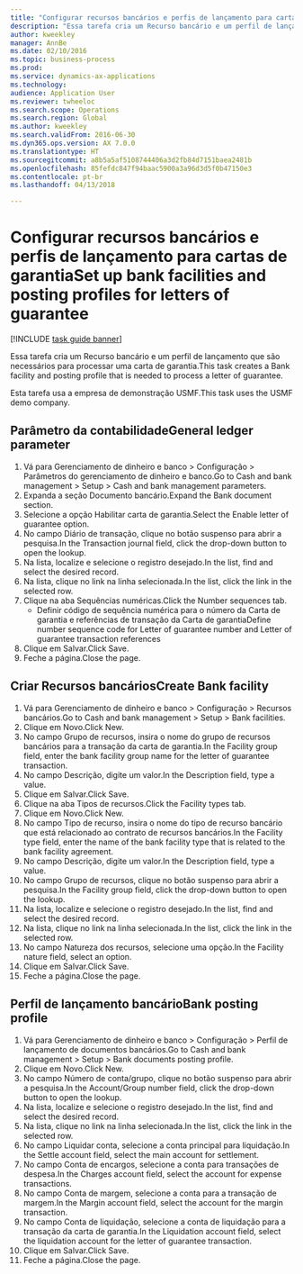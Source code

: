 ```yaml
--- 
title: "Configurar recursos bancários e perfis de lançamento para cartas de garantia"
description: "Essa tarefa cria um Recurso bancário e um perfil de lançamento que são necessários para processar uma carta de garantia."
author: kweekley
manager: AnnBe
ms.date: 02/10/2016
ms.topic: business-process
ms.prod: 
ms.service: dynamics-ax-applications
ms.technology: 
audience: Application User
ms.reviewer: twheeloc
ms.search.scope: Operations
ms.search.region: Global
ms.author: kweekley
ms.search.validFrom: 2016-06-30
ms.dyn365.ops.version: AX 7.0.0
ms.translationtype: HT
ms.sourcegitcommit: a8b5a5af5108744406a3d2fb84d7151baea2481b
ms.openlocfilehash: 85fefdc847f94baac5900a3a96d3d5f0b47150e3
ms.contentlocale: pt-br
ms.lasthandoff: 04/13/2018

---
```

# <a name="set-up-bank-facilities-and-posting-profiles-for-letters-of-guarantee"></a><span data-ttu-id="0f845-103">Configurar recursos bancários e perfis de lançamento para cartas de garantia</span><span class="sxs-lookup"><span data-stu-id="0f845-103">Set up bank facilities and posting profiles for letters of guarantee</span></span>

[!INCLUDE [task guide banner](../../includes/task-guide-banner.md)]

<span data-ttu-id="0f845-104">Essa tarefa cria um Recurso bancário e um perfil de lançamento que são necessários para processar uma carta de garantia.</span><span class="sxs-lookup"><span data-stu-id="0f845-104">This task creates a Bank facility and posting profile that is needed to process a letter of guarantee.</span></span>



<span data-ttu-id="0f845-105">Esta tarefa usa a empresa de demonstração USMF.</span><span class="sxs-lookup"><span data-stu-id="0f845-105">This task uses the USMF demo company.</span></span> 




## <a name="general-ledger-parameter"></a><span data-ttu-id="0f845-106">Parâmetro da contabilidade</span><span class="sxs-lookup"><span data-stu-id="0f845-106">General ledger parameter</span></span>
1. <span data-ttu-id="0f845-107">Vá para Gerenciamento de dinheiro e banco > Configuração > Parâmetros do gerenciamento de dinheiro e banco.</span><span class="sxs-lookup"><span data-stu-id="0f845-107">Go to Cash and bank management > Setup > Cash and bank management parameters.</span></span>
2. <span data-ttu-id="0f845-108">Expanda a seção Documento bancário.</span><span class="sxs-lookup"><span data-stu-id="0f845-108">Expand the Bank document section.</span></span>
3. <span data-ttu-id="0f845-109">Selecione a opção Habilitar carta de garantia.</span><span class="sxs-lookup"><span data-stu-id="0f845-109">Select the Enable letter of guarantee option.</span></span>
4. <span data-ttu-id="0f845-110">No campo Diário de transação, clique no botão suspenso para abrir a pesquisa.</span><span class="sxs-lookup"><span data-stu-id="0f845-110">In the Transaction journal field, click the drop-down button to open the lookup.</span></span>
5. <span data-ttu-id="0f845-111">Na lista, localize e selecione o registro desejado.</span><span class="sxs-lookup"><span data-stu-id="0f845-111">In the list, find and select the desired record.</span></span>
6. <span data-ttu-id="0f845-112">Na lista, clique no link na linha selecionada.</span><span class="sxs-lookup"><span data-stu-id="0f845-112">In the list, click the link in the selected row.</span></span>
7. <span data-ttu-id="0f845-113">Clique na aba Sequências numéricas.</span><span class="sxs-lookup"><span data-stu-id="0f845-113">Click the Number sequences tab.</span></span>
    * <span data-ttu-id="0f845-114">Definir código de sequência numérica para o número da Carta de garantia e referências de transação da Carta de garantia</span><span class="sxs-lookup"><span data-stu-id="0f845-114">Define number sequence code for Letter of guarantee number and Letter of guarantee transaction references</span></span>  
8. <span data-ttu-id="0f845-115">Clique em Salvar.</span><span class="sxs-lookup"><span data-stu-id="0f845-115">Click Save.</span></span>
9. <span data-ttu-id="0f845-116">Feche a página.</span><span class="sxs-lookup"><span data-stu-id="0f845-116">Close the page.</span></span>

## <a name="create-bank-facility"></a><span data-ttu-id="0f845-117">Criar Recursos bancários</span><span class="sxs-lookup"><span data-stu-id="0f845-117">Create Bank facility</span></span>
1. <span data-ttu-id="0f845-118">Vá para Gerenciamento de dinheiro e banco > Configuração > Recursos bancários.</span><span class="sxs-lookup"><span data-stu-id="0f845-118">Go to Cash and bank management > Setup > Bank facilities.</span></span>
2. <span data-ttu-id="0f845-119">Clique em Novo.</span><span class="sxs-lookup"><span data-stu-id="0f845-119">Click New.</span></span>
3. <span data-ttu-id="0f845-120">No campo Grupo de recursos, insira o nome do grupo de recursos bancários para a transação da carta de garantia.</span><span class="sxs-lookup"><span data-stu-id="0f845-120">In the Facility group field, enter the bank facility group name for the letter of guarantee transaction.</span></span>
4. <span data-ttu-id="0f845-121">No campo Descrição, digite um valor.</span><span class="sxs-lookup"><span data-stu-id="0f845-121">In the Description field, type a value.</span></span>
5. <span data-ttu-id="0f845-122">Clique em Salvar.</span><span class="sxs-lookup"><span data-stu-id="0f845-122">Click Save.</span></span>
6. <span data-ttu-id="0f845-123">Clique na aba Tipos de recursos.</span><span class="sxs-lookup"><span data-stu-id="0f845-123">Click the Facility types tab.</span></span>
7. <span data-ttu-id="0f845-124">Clique em Novo.</span><span class="sxs-lookup"><span data-stu-id="0f845-124">Click New.</span></span>
8. <span data-ttu-id="0f845-125">No campo Tipo de recurso, insira o nome do tipo de recurso bancário que está relacionado ao contrato de recursos bancários.</span><span class="sxs-lookup"><span data-stu-id="0f845-125">In the Facility type field, enter the name of the bank facility type that is related to the bank facility agreement.</span></span>
9. <span data-ttu-id="0f845-126">No campo Descrição, digite um valor.</span><span class="sxs-lookup"><span data-stu-id="0f845-126">In the Description field, type a value.</span></span>
10. <span data-ttu-id="0f845-127">No campo Grupo de recursos, clique no botão suspenso para abrir a pesquisa.</span><span class="sxs-lookup"><span data-stu-id="0f845-127">In the Facility group field, click the drop-down button to open the lookup.</span></span>
11. <span data-ttu-id="0f845-128">Na lista, localize e selecione o registro desejado.</span><span class="sxs-lookup"><span data-stu-id="0f845-128">In the list, find and select the desired record.</span></span>
12. <span data-ttu-id="0f845-129">Na lista, clique no link na linha selecionada.</span><span class="sxs-lookup"><span data-stu-id="0f845-129">In the list, click the link in the selected row.</span></span>
13. <span data-ttu-id="0f845-130">No campo Natureza dos recursos, selecione uma opção.</span><span class="sxs-lookup"><span data-stu-id="0f845-130">In the Facility nature field, select an option.</span></span>
14. <span data-ttu-id="0f845-131">Clique em Salvar.</span><span class="sxs-lookup"><span data-stu-id="0f845-131">Click Save.</span></span>
15. <span data-ttu-id="0f845-132">Feche a página.</span><span class="sxs-lookup"><span data-stu-id="0f845-132">Close the page.</span></span>

## <a name="bank-posting-profile"></a><span data-ttu-id="0f845-133">Perfil de lançamento bancário</span><span class="sxs-lookup"><span data-stu-id="0f845-133">Bank posting profile</span></span>
1. <span data-ttu-id="0f845-134">Vá para Gerenciamento de dinheiro e banco > Configuração > Perfil de lançamento de documentos bancários.</span><span class="sxs-lookup"><span data-stu-id="0f845-134">Go to Cash and bank management > Setup > Bank documents posting profile.</span></span>
2. <span data-ttu-id="0f845-135">Clique em Novo.</span><span class="sxs-lookup"><span data-stu-id="0f845-135">Click New.</span></span>
3. <span data-ttu-id="0f845-136">No campo Número de conta/grupo, clique no botão suspenso para abrir a pesquisa.</span><span class="sxs-lookup"><span data-stu-id="0f845-136">In the Account/Group number field, click the drop-down button to open the lookup.</span></span>
4. <span data-ttu-id="0f845-137">Na lista, localize e selecione o registro desejado.</span><span class="sxs-lookup"><span data-stu-id="0f845-137">In the list, find and select the desired record.</span></span>
5. <span data-ttu-id="0f845-138">Na lista, clique no link na linha selecionada.</span><span class="sxs-lookup"><span data-stu-id="0f845-138">In the list, click the link in the selected row.</span></span>
6. <span data-ttu-id="0f845-139">No campo Liquidar conta, selecione a conta principal para liquidação.</span><span class="sxs-lookup"><span data-stu-id="0f845-139">In the Settle account field, select the main account for settlement.</span></span>
7. <span data-ttu-id="0f845-140">No campo Conta de encargos, selecione a conta para transações de despesa.</span><span class="sxs-lookup"><span data-stu-id="0f845-140">In the Charges account field, select the account for expense transactions.</span></span>
8. <span data-ttu-id="0f845-141">No campo Conta de margem, selecione a conta para a transação de margem.</span><span class="sxs-lookup"><span data-stu-id="0f845-141">In the Margin account field, select the account for the margin transaction.</span></span>
9. <span data-ttu-id="0f845-142">No campo Conta de liquidação, selecione a conta de liquidação para a transação da carta de garantia.</span><span class="sxs-lookup"><span data-stu-id="0f845-142">In the Liquidation account field, select the liquidation account for the letter of guarantee transaction.</span></span> 
10. <span data-ttu-id="0f845-143">Clique em Salvar.</span><span class="sxs-lookup"><span data-stu-id="0f845-143">Click Save.</span></span>
11. <span data-ttu-id="0f845-144">Feche a página.</span><span class="sxs-lookup"><span data-stu-id="0f845-144">Close the page.</span></span>


